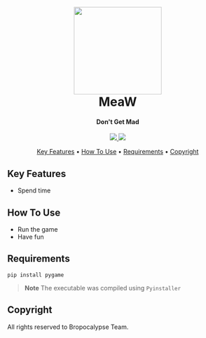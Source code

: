 
<h1 align="center">
  <br>
  <img src="https://w7.pngwing.com/pngs/721/863/png-transparent-video-game-game-boy-retrogaming-game-controller-video-games-game-electronics-retro.png" width="200">
  <br>
  MeaW
  <br>
</h1>

<h4 align="center">Don't Get Mad </h4>

<p align="center">
  <a href="">
    <img src="https://img.shields.io/badge/os-windows-blue.svg?maxAge=2592000&amp;style=flat"
         >
  </a>
  <a href=""><img src="https://img.shields.io/badge/version-1.0-red.svg?maxAge=2592000&amp;style=flat"></a>
</p>

<p align="center">
  <a href="#key-features">Key Features</a> •
  <a href="#how-to-use">How To Use</a> •
  <a href="#Requirements">Requirements</a> •
  <a href="#Copyright">Copyright</a>
</p>


## Key Features

* Spend time

## How To Use

- Run the game
- Have fun

## Requirements

`pip install pygame`

> **Note**
> The executable was compiled using `Pyinstaller`

## Copyright

All rights reserved to Bropocalypse Team.
